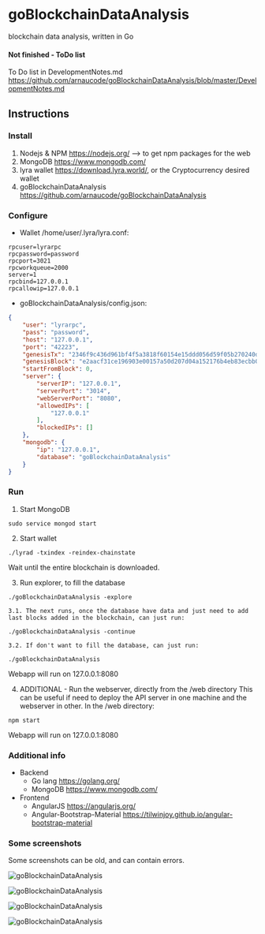 # goBlockchainDataAnalysis
blockchain data analysis, written in Go

#### Not finished - ToDo list
To Do list in DevelopmentNotes.md https://github.com/arnaucode/goBlockchainDataAnalysis/blob/master/DevelopmentNotes.md

## Instructions

### Install
1. Nodejs & NPM https://nodejs.org/ --> to get npm packages for the web
2. MongoDB https://www.mongodb.com/
3. lyra wallet https://download.lyra.world/, or the Cryptocurrency desired wallet
4. goBlockchainDataAnalysis https://github.com/arnaucode/goBlockchainDataAnalysis

### Configure
- Wallet /home/user/.lyra/lyra.conf:
```
rpcuser=lyrarpc
rpcpassword=password
rpcport=3021
rpcworkqueue=2000
server=1
rpcbind=127.0.0.1
rpcallowip=127.0.0.1
```

- goBlockchainDataAnalysis/config.json:
```json
{
    "user": "lyrarpc",
    "pass": "password",
    "host": "127.0.0.1",
    "port": "42223",
	"genesisTx": "2346f9c436d961bf4f5a3818f60154e15ddd056d59f05b270240d0837d15daa5",
	"genesisBlock": "e2aacf31ce196903e00157a50d207d04a152176b4eb83ecbb0b75b0c9455d1fd",
    "startFromBlock": 0,
    "server": {
        "serverIP": "127.0.0.1",
        "serverPort": "3014",
        "webServerPort": "8080",
        "allowedIPs": [
            "127.0.0.1"
        ],
        "blockedIPs": []
    },
    "mongodb": {
        "ip": "127.0.0.1",
        "database": "goBlockchainDataAnalysis"
    }
}
```

### Run

1. Start MongoDB
```
sudo service mongod start
```

2. Start wallet
```
./lyrad -txindex -reindex-chainstate
```
Wait until the entire blockchain is downloaded.

3. Run explorer, to fill the database
```
./goBlockchainDataAnalysis -explore
```

    3.1. The next runs, once the database have data and just need to add last blocks added in the blockchain, can just run:
```
./goBlockchainDataAnalysis -continue
```

    3.2. If don't want to fill the database, can just run:
```
./goBlockchainDataAnalysis
```

Webapp will run on 127.0.0.1:8080

4. ADDITIONAL - Run the webserver, directly from the /web directory
This can be useful if need to deploy the API server in one machine and the webserver in other.
In the /web directory:
```
npm start
```
Webapp will run on 127.0.0.1:8080



### Additional info
- Backend
    - Go lang https://golang.org/
    - MongoDB https://www.mongodb.com/
- Frontend
    - AngularJS https://angularjs.org/
    - Angular-Bootstrap-Material https://tilwinjoy.github.io/angular-bootstrap-material


### Some screenshots
Some screenshots can be old, and can contain errors.

![goBlockchainDataAnalysis](https://raw.githubusercontent.com/arnaucode/goBlockchainDataAnalysis/master/screenshots/goBlockchainDataAnalysis00.png "goBlockchainDataAnalysis")

![goBlockchainDataAnalysis](https://raw.githubusercontent.com/arnaucode/goBlockchainDataAnalysis/master/screenshots/goBlockchainDataAnalysis01.png "goBlockchainDataAnalysis")

![goBlockchainDataAnalysis](https://raw.githubusercontent.com/arnaucode/goBlockchainDataAnalysis/master/screenshots/goBlockchainDataAnalysis02.png "goBlockchainDataAnalysis")

![goBlockchainDataAnalysis](https://raw.githubusercontent.com/arnaucode/goBlockchainDataAnalysis/master/screenshots/goBlockchainDataAnalysis03.gif "goBlockchainDataAnalysis")
